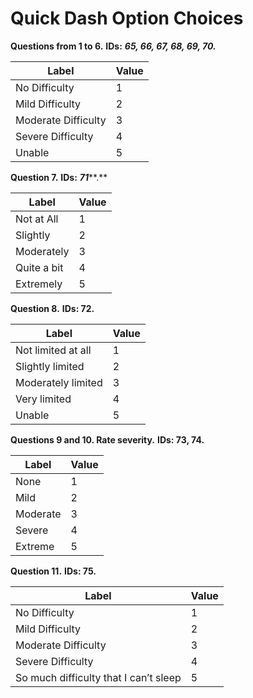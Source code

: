 # Quick Dash Option Choices
**Questions from 1 to 6.**
**IDs:** ***65, 66, 67, 68, 69, 70.***

| **Label**           | **Value** |
| ------------------- | --------- |
| No Difficulty       | 1         |
| Mild Difficulty     | 2         |
| Moderate Difficulty | 3         |
| Severe Difficulty   | 4         |
| Unable              | 5         |

**Question 7.**
**IDs:** ***71*****.**

| **Label**   | **Value** |
| ----------- | --------- |
| Not at All  | 1         |
| Slightly    | 2         |
| Moderately  | 3         |
| Quite a bit | 4         |
| Extremely   | 5         |

**Question 8.**
**IDs: 72.**

| **Label**          | **Value** |
| ------------------ | --------- |
| Not limited at all | 1         |
| Slightly limited   | 2         |
| Moderately limited | 3         |
| Very limited       | 4         |
| Unable             | 5         |

**Questions 9 and 10. Rate severity.**
**IDs: 73, 74.**

| **Label** | **Value** |
| --------- | --------- |
| None      | 1         |
| Mild      | 2         |
| Moderate  | 3         |
| Severe    | 4         |
| Extreme   | 5         |

**Question 11.**
**IDs: 75.**

| **Label**                             | **Value** |
| ------------------------------------- | --------- |
| No Difficulty                         | 1         |
| Mild Difficulty                       | 2         |
| Moderate Difficulty                   | 3         |
| Severe Difficulty                     | 4         |
| So much difficulty that I can’t sleep | 5         |



